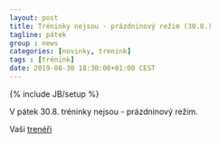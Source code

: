 ```yaml
---
layout: post
title: Tréninky nejsou - prázdninový režim (30.8.)
tagline: pátek
group : news
categories: [novinky, trenink]
tags : [trénink]
date: 2019-08-30 18:30:00+01:00 CEST
---
```

{% include JB/setup %}

V pátek 30.8. tréninky nejsou - prázdninový režim.

Vaši [trenéři][1]

[1]: http://taekwondo-strancice.cz/treneri/
